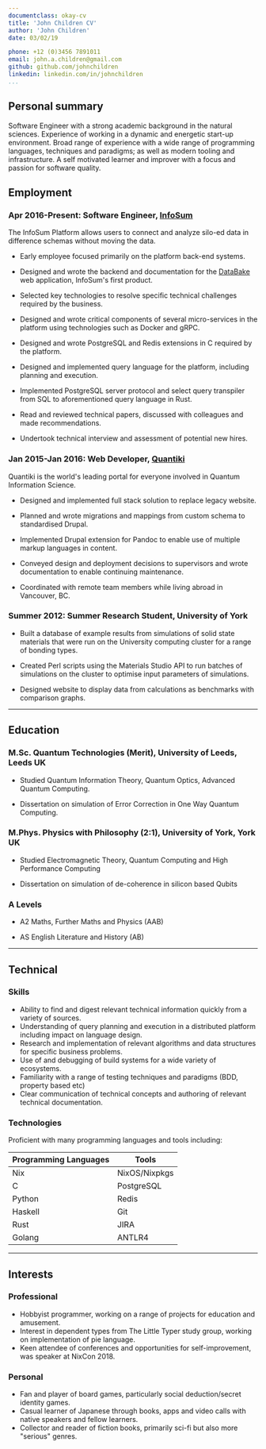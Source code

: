 ```yaml
---
documentclass: okay-cv
title: 'John Children CV'
author: 'John Children'
date: 03/02/19

phone: +12 (0)3456 7891011
email: john.a.children@gmail.com
github: github.com/johnchildren
linkedin: linkedin.com/in/johnchildren
...
```


## Personal summary

Software Engineer with a strong academic background in the natural sciences. Experience of working in a dynamic and energetic start-up environment. Broad range of experience with a wide range of programming languages, techniques and paradigms; as well as modern tooling and infrastructure. A self motivated learner and improver with a focus and passion for software quality.

## Employment

### Apr 2016-Present: Software Engineer, [InfoSum](https://www.infosum.com)

The InfoSum Platform allows users to connect and analyze silo-ed data in difference schemas without moving the data.

- Early employee focused primarily on the platform back-end systems.

- Designed and wrote the backend and documentation for the [DataBake](https://www.databake.io) web application, InfoSum's first product.

- Selected key technologies to resolve specific technical challenges required by the business.

- Designed and wrote critical components of several micro-services in the platform using technologies such as Docker and gRPC.

- Designed and wrote PostgreSQL and Redis extensions in C required by the platform.

- Designed and implemented query language for the platform, including planning and execution.

- Implemented PostgreSQL server protocol and select query transpiler from SQL to aforementioned query language in Rust.

- Read and reviewed technical papers, discussed with colleagues and made recommendations.

- Undertook technical interview and assessment of potential new hires.

### Jan 2015-Jan 2016: Web Developer, [Quantiki](https://www.quantiki.org)

Quantiki is the world's leading portal for everyone involved in Quantum Information Science.

- Designed and implemented full stack solution to replace legacy website.

- Planned and wrote migrations and mappings from custom schema to standardised Drupal.

- Implemented Drupal extension for Pandoc to enable use of multiple markup languages in content.

- Conveyed design and deployment decisions to supervisors and wrote documentation to enable continuing maintenance.

- Coordinated with remote team members while living abroad in Vancouver, BC.

### Summer 2012: Summer Research Student, University of York

- Built a database of example results from simulations of solid state materials that were run on the University computing cluster for a range of bonding types.

- Created Perl scripts using the Materials Studio API to run batches of simulations on the cluster to optimise input parameters of simulations.

- Designed website to display data from calculations as benchmarks with comparison graphs.

---

## Education

### M.Sc.    Quantum Technologies (Merit), University of Leeds, Leeds UK

- Studied Quantum Information Theory, Quantum Optics, Advanced Quantum Computing.

- Dissertation on simulation of Error Correction in One Way Quantum Computing.

### M.Phys.  Physics with Philosophy (2:1), University of York, York UK

- Studied Electromagnetic Theory, Quantum Computing and High Performance Computing

- Dissertation on simulation of de-coherence in silicon based Qubits

### A Levels

- A2 Maths, Further Maths and Physics (AAB)

- AS English Literature and History (AB)

---

## Technical

### Skills

- Ability to find and digest relevant technical information quickly from a variety of sources.
- Understanding of query planning and execution in a distributed platform including impact on language design.
- Research and implementation of relevant algorithms and data structures for specific business problems.
- Use of and debugging of build systems for a wide variety of ecosystems.
- Familiarity with a range of testing techniques and paradigms (BDD, property based etc)
- Clear communication of technical concepts and authoring of relevant technical documentation.

### Technologies

Proficient with many programming languages and tools including:

| Programming Languages | Tools         |
| --------------------- | ------------- |
| Nix                   | NixOS/Nixpkgs |
| C                     | PostgreSQL    |
| Python                | Redis         |
| Haskell               | Git           |
| Rust                  | JIRA          |
| Golang                | ANTLR4        |

---

## Interests

### Professional

- Hobbyist programmer, working on a range of projects for education and amusement.
- Interest in dependent types from The Little Typer study group, working on implementation of pie language.
- Keen attendee of conferences and opportunities for self-improvement, was speaker at NixCon 2018.

### Personal

- Fan and player of board games, particularly social deduction/secret identity games.
- Casual learner of Japanese through books, apps and video calls with native speakers and fellow learners.
- Collector and reader of fiction books, primarily sci-fi but also more "serious" genres.
